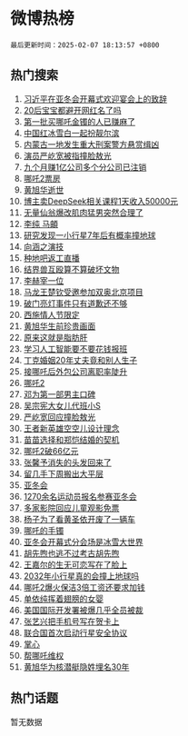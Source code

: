 # 微博热榜

`最后更新时间：2025-02-07 18:13:57 +0800`

## 热门搜索

1. [习近平在亚冬会开幕式欢迎宴会上的致辞](https://m.weibo.cn/search?containerid=100103type%3D1%26t%3D10%26q%3D%23%E4%B9%A0%E8%BF%91%E5%B9%B3%E5%9C%A8%E4%BA%9A%E5%86%AC%E4%BC%9A%E5%BC%80%E5%B9%95%E5%BC%8F%E6%AC%A2%E8%BF%8E%E5%AE%B4%E4%BC%9A%E4%B8%8A%E7%9A%84%E8%87%B4%E8%BE%9E%23&stream_entry_id=51&isnewpage=1&extparam=seat%3D1%26q%3D%2523%25E4%25B9%25A0%25E8%25BF%2591%25E5%25B9%25B3%25E5%259C%25A8%25E4%25BA%259A%25E5%2586%25AC%25E4%25BC%259A%25E5%25BC%2580%25E5%25B9%2595%25E5%25BC%258F%25E6%25AC%25A2%25E8%25BF%258E%25E5%25AE%25B4%25E4%25BC%259A%25E4%25B8%258A%25E7%259A%2584%25E8%2587%25B4%25E8%25BE%259E%2523%26pos%3D0%26cate%3D10103%26filter_type%3Drealtimehot%26stream_entry_id%3D51%26c_type%3D51%26dgr%3D0%26display_time%3D1738923236%26pre_seqid%3D173892323637401127325153)
1. [20后宝宝都避开网红名了吗](https://m.weibo.cn/search?containerid=100103type%3D1%26t%3D10%26q%3D%2320%E5%90%8E%E5%AE%9D%E5%AE%9D%E9%83%BD%E9%81%BF%E5%BC%80%E7%BD%91%E7%BA%A2%E5%90%8D%E4%BA%86%E5%90%97%23&stream_entry_id=31&isnewpage=1&extparam=seat%3D1%26q%3D%252320%25E5%2590%258E%25E5%25AE%259D%25E5%25AE%259D%25E9%2583%25BD%25E9%2581%25BF%25E5%25BC%2580%25E7%25BD%2591%25E7%25BA%25A2%25E5%2590%258D%25E4%25BA%2586%25E5%2590%2597%2523%26filter_type%3Drealtimehot%26flag%3D2%26c_type%3D31%26pos%3D0%26lcate%3D5001%26realpos%3D1%26cate%3D5001%26stream_entry_id%3D31%26band_rank%3D1%26dgr%3D0%26display_time%3D1738923236%26pre_seqid%3D173892323637401127325153)
1. [第一批买哪吒金镯的人已赚麻了](https://m.weibo.cn/search?containerid=100103type%3D1%26t%3D10%26q%3D%23%E7%AC%AC%E4%B8%80%E6%89%B9%E4%B9%B0%E5%93%AA%E5%90%92%E9%87%91%E9%95%AF%E7%9A%84%E4%BA%BA%E5%B7%B2%E8%B5%9A%E9%BA%BB%E4%BA%86%23&stream_entry_id=31&isnewpage=1&extparam=seat%3D1%26q%3D%2523%25E7%25AC%25AC%25E4%25B8%2580%25E6%2589%25B9%25E4%25B9%25B0%25E5%2593%25AA%25E5%2590%2592%25E9%2587%2591%25E9%2595%25AF%25E7%259A%2584%25E4%25BA%25BA%25E5%25B7%25B2%25E8%25B5%259A%25E9%25BA%25BB%25E4%25BA%2586%2523%26filter_type%3Drealtimehot%26flag%3D1%26c_type%3D31%26pos%3D1%26lcate%3D5001%26realpos%3D2%26cate%3D5001%26stream_entry_id%3D31%26band_rank%3D2%26dgr%3D0%26display_time%3D1738923236%26pre_seqid%3D173892323637401127325153)
1. [中国红冰雪白一起扮靓尔滨](https://m.weibo.cn/search?containerid=100103type%3D1%26t%3D10%26q%3D%23%E4%B8%AD%E5%9B%BD%E7%BA%A2%E5%86%B0%E9%9B%AA%E7%99%BD%E4%B8%80%E8%B5%B7%E6%89%AE%E9%9D%93%E5%B0%94%E6%BB%A8%23&stream_entry_id=31&isnewpage=1&extparam=seat%3D1%26q%3D%2523%25E4%25B8%25AD%25E5%259B%25BD%25E7%25BA%25A2%25E5%2586%25B0%25E9%259B%25AA%25E7%2599%25BD%25E4%25B8%2580%25E8%25B5%25B7%25E6%2589%25AE%25E9%259D%2593%25E5%25B0%2594%25E6%25BB%25A8%2523%26filter_type%3Drealtimehot%26flag%3D0%26c_type%3D31%26pos%3D2%26lcate%3D5001%26realpos%3D3%26cate%3D5001%26stream_entry_id%3D31%26band_rank%3D3%26dgr%3D0%26display_time%3D1738923236%26pre_seqid%3D173892323637401127325153)
1. [内蒙古一地发生重大刑案警方悬赏缉凶](https://m.weibo.cn/search?containerid=100103type%3D1%26t%3D10%26q%3D%23%E5%86%85%E8%92%99%E5%8F%A4%E4%B8%80%E5%9C%B0%E5%8F%91%E7%94%9F%E9%87%8D%E5%A4%A7%E5%88%91%E6%A1%88%E8%AD%A6%E6%96%B9%E6%82%AC%E8%B5%8F%E7%BC%89%E5%87%B6%23&stream_entry_id=31&isnewpage=1&extparam=seat%3D1%26q%3D%2523%25E5%2586%2585%25E8%2592%2599%25E5%258F%25A4%25E4%25B8%2580%25E5%259C%25B0%25E5%258F%2591%25E7%2594%259F%25E9%2587%258D%25E5%25A4%25A7%25E5%2588%2591%25E6%25A1%2588%25E8%25AD%25A6%25E6%2596%25B9%25E6%2582%25AC%25E8%25B5%258F%25E7%25BC%2589%25E5%2587%25B6%2523%26filter_type%3Drealtimehot%26flag%3D0%26c_type%3D31%26pos%3D3%26lcate%3D5001%26realpos%3D4%26cate%3D5001%26stream_entry_id%3D31%26band_rank%3D4%26dgr%3D0%26display_time%3D1738923236%26pre_seqid%3D173892323637401127325153)
1. [演员严屹宽被指撞脸敖光](https://m.weibo.cn/search?containerid=100103type%3D1%26t%3D10%26q%3D%23%E6%BC%94%E5%91%98%E4%B8%A5%E5%B1%B9%E5%AE%BD%E8%A2%AB%E6%8C%87%E6%92%9E%E8%84%B8%E6%95%96%E5%85%89%23&stream_entry_id=31&isnewpage=1&extparam=seat%3D1%26q%3D%2523%25E6%25BC%2594%25E5%2591%2598%25E4%25B8%25A5%25E5%25B1%25B9%25E5%25AE%25BD%25E8%25A2%25AB%25E6%258C%2587%25E6%2592%259E%25E8%2584%25B8%25E6%2595%2596%25E5%2585%2589%2523%26filter_type%3Drealtimehot%26flag%3D0%26c_type%3D31%26pos%3D4%26lcate%3D5001%26realpos%3D5%26cate%3D5001%26stream_entry_id%3D31%26band_rank%3D5%26dgr%3D0%26display_time%3D1738923236%26pre_seqid%3D173892323637401127325153)
1. [九个月赚1亿公司多个分公司已注销](https://m.weibo.cn/search?containerid=100103type%3D1%26t%3D10%26q%3D%23%E4%B9%9D%E4%B8%AA%E6%9C%88%E8%B5%9A1%E4%BA%BF%E5%85%AC%E5%8F%B8%E5%A4%9A%E4%B8%AA%E5%88%86%E5%85%AC%E5%8F%B8%E5%B7%B2%E6%B3%A8%E9%94%80%23&stream_entry_id=31&isnewpage=1&extparam=seat%3D1%26q%3D%2523%25E4%25B9%259D%25E4%25B8%25AA%25E6%259C%2588%25E8%25B5%259A1%25E4%25BA%25BF%25E5%2585%25AC%25E5%258F%25B8%25E5%25A4%259A%25E4%25B8%25AA%25E5%2588%2586%25E5%2585%25AC%25E5%258F%25B8%25E5%25B7%25B2%25E6%25B3%25A8%25E9%2594%2580%2523%26filter_type%3Drealtimehot%26flag%3D2%26c_type%3D31%26pos%3D5%26lcate%3D5001%26realpos%3D6%26cate%3D5001%26stream_entry_id%3D31%26band_rank%3D6%26dgr%3D0%26display_time%3D1738923236%26pre_seqid%3D173892323637401127325153)
1. [哪吒2票房](https://m.weibo.cn/search?containerid=100103type%3D1%26t%3D10%26q%3D%E5%93%AA%E5%90%922%E7%A5%A8%E6%88%BF&stream_entry_id=31&isnewpage=1&extparam=seat%3D1%26q%3D%25E5%2593%25AA%25E5%2590%25922%25E7%25A5%25A8%25E6%2588%25BF%26filter_type%3Drealtimehot%26flag%3D1%26c_type%3D31%26pos%3D6%26lcate%3D5001%26realpos%3D7%26cate%3D5001%26stream_entry_id%3D31%26band_rank%3D7%26dgr%3D0%26display_time%3D1738923236%26pre_seqid%3D173892323637401127325153)
1. [黄旭华逝世](https://m.weibo.cn/search?containerid=100103type%3D1%26t%3D10%26q%3D%23%E9%BB%84%E6%97%AD%E5%8D%8E%E9%80%9D%E4%B8%96%23&stream_entry_id=31&isnewpage=1&extparam=seat%3D1%26q%3D%2523%25E9%25BB%2584%25E6%2597%25AD%25E5%258D%258E%25E9%2580%259D%25E4%25B8%2596%2523%26filter_type%3Drealtimehot%26flag%3D16%26c_type%3D31%26pos%3D7%26lcate%3D5001%26realpos%3D8%26cate%3D5001%26stream_entry_id%3D31%26band_rank%3D8%26dgr%3D0%26display_time%3D1738923236%26pre_seqid%3D173892323637401127325153)
1. [博主卖DeepSeek相关课程1天收入50000元](https://m.weibo.cn/search?containerid=100103type%3D1%26t%3D10%26q%3D%23%E5%8D%9A%E4%B8%BB%E5%8D%96DeepSeek%E7%9B%B8%E5%85%B3%E8%AF%BE%E7%A8%8B1%E5%A4%A9%E6%94%B6%E5%85%A550000%E5%85%83%23&stream_entry_id=31&isnewpage=1&extparam=seat%3D1%26q%3D%2523%25E5%258D%259A%25E4%25B8%25BB%25E5%258D%2596DeepSeek%25E7%259B%25B8%25E5%2585%25B3%25E8%25AF%25BE%25E7%25A8%258B1%25E5%25A4%25A9%25E6%2594%25B6%25E5%2585%25A550000%25E5%2585%2583%2523%26filter_type%3Drealtimehot%26flag%3D0%26c_type%3D31%26pos%3D8%26lcate%3D5001%26realpos%3D9%26cate%3D5001%26stream_entry_id%3D31%26band_rank%3D9%26dgr%3D0%26display_time%3D1738923236%26pre_seqid%3D173892323637401127325153)
1. [无量仙翁爆改肌肉猛男突然合理了](https://m.weibo.cn/search?containerid=100103type%3D1%26t%3D10%26q%3D%23%E6%97%A0%E9%87%8F%E4%BB%99%E7%BF%81%E7%88%86%E6%94%B9%E8%82%8C%E8%82%89%E7%8C%9B%E7%94%B7%E7%AA%81%E7%84%B6%E5%90%88%E7%90%86%E4%BA%86%23&stream_entry_id=31&isnewpage=1&extparam=seat%3D1%26q%3D%2523%25E6%2597%25A0%25E9%2587%258F%25E4%25BB%2599%25E7%25BF%2581%25E7%2588%2586%25E6%2594%25B9%25E8%2582%258C%25E8%2582%2589%25E7%258C%259B%25E7%2594%25B7%25E7%25AA%2581%25E7%2584%25B6%25E5%2590%2588%25E7%2590%2586%25E4%25BA%2586%2523%26filter_type%3Drealtimehot%26flag%3D1%26c_type%3D31%26pos%3D9%26lcate%3D5001%26realpos%3D10%26cate%3D5001%26stream_entry_id%3D31%26band_rank%3D10%26dgr%3D0%26display_time%3D1738923236%26pre_seqid%3D173892323637401127325153)
1. [李纯 马頔](https://m.weibo.cn/search?containerid=100103type%3D1%26t%3D10%26q%3D%E6%9D%8E%E7%BA%AF+%E9%A9%AC%E9%A0%94&stream_entry_id=31&isnewpage=1&extparam=seat%3D1%26q%3D%25E6%259D%258E%25E7%25BA%25AF%2520%25E9%25A9%25AC%25E9%25A0%2594%26filter_type%3Drealtimehot%26flag%3D2%26c_type%3D31%26pos%3D10%26lcate%3D5001%26realpos%3D11%26cate%3D5001%26stream_entry_id%3D31%26band_rank%3D11%26dgr%3D0%26display_time%3D1738923236%26pre_seqid%3D173892323637401127325153)
1. [研究发现一小行星7年后有概率撞地球](https://m.weibo.cn/search?containerid=100103type%3D1%26t%3D10%26q%3D%23%E7%A0%94%E7%A9%B6%E5%8F%91%E7%8E%B0%E4%B8%80%E5%B0%8F%E8%A1%8C%E6%98%9F7%E5%B9%B4%E5%90%8E%E6%9C%89%E6%A6%82%E7%8E%87%E6%92%9E%E5%9C%B0%E7%90%83%23&stream_entry_id=31&isnewpage=1&extparam=seat%3D1%26q%3D%2523%25E7%25A0%2594%25E7%25A9%25B6%25E5%258F%2591%25E7%258E%25B0%25E4%25B8%2580%25E5%25B0%258F%25E8%25A1%258C%25E6%2598%259F7%25E5%25B9%25B4%25E5%2590%258E%25E6%259C%2589%25E6%25A6%2582%25E7%258E%2587%25E6%2592%259E%25E5%259C%25B0%25E7%2590%2583%2523%26filter_type%3Drealtimehot%26flag%3D0%26c_type%3D31%26pos%3D11%26lcate%3D5001%26realpos%3D12%26cate%3D5001%26stream_entry_id%3D31%26band_rank%3D12%26dgr%3D0%26display_time%3D1738923236%26pre_seqid%3D173892323637401127325153)
1. [向涵之演技](https://m.weibo.cn/search?containerid=100103type%3D1%26t%3D10%26q%3D%E5%90%91%E6%B6%B5%E4%B9%8B%E6%BC%94%E6%8A%80&stream_entry_id=31&isnewpage=1&extparam=seat%3D1%26q%3D%25E5%2590%2591%25E6%25B6%25B5%25E4%25B9%258B%25E6%25BC%2594%25E6%258A%2580%26filter_type%3Drealtimehot%26flag%3D0%26c_type%3D31%26pos%3D12%26lcate%3D5001%26realpos%3D13%26cate%3D5001%26stream_entry_id%3D31%26band_rank%3D13%26dgr%3D0%26display_time%3D1738923236%26pre_seqid%3D173892323637401127325153)
1. [种地吧返工直播](https://m.weibo.cn/search?containerid=100103type%3D1%26t%3D10%26q%3D%E7%A7%8D%E5%9C%B0%E5%90%A7%E8%BF%94%E5%B7%A5%E7%9B%B4%E6%92%AD&stream_entry_id=31&isnewpage=1&extparam=seat%3D1%26q%3D%25E7%25A7%258D%25E5%259C%25B0%25E5%2590%25A7%25E8%25BF%2594%25E5%25B7%25A5%25E7%259B%25B4%25E6%2592%25AD%26filter_type%3Drealtimehot%26flag%3D0%26c_type%3D31%26pos%3D13%26lcate%3D5001%26realpos%3D14%26cate%3D5001%26stream_entry_id%3D31%26band_rank%3D14%26dgr%3D0%26display_time%3D1738923236%26pre_seqid%3D173892323637401127325153)
1. [结界兽互殴算不算破坏文物](https://m.weibo.cn/search?containerid=100103type%3D1%26t%3D10%26q%3D%23%E7%BB%93%E7%95%8C%E5%85%BD%E4%BA%92%E6%AE%B4%E7%AE%97%E4%B8%8D%E7%AE%97%E7%A0%B4%E5%9D%8F%E6%96%87%E7%89%A9%23&stream_entry_id=31&isnewpage=1&extparam=seat%3D1%26q%3D%2523%25E7%25BB%2593%25E7%2595%258C%25E5%2585%25BD%25E4%25BA%2592%25E6%25AE%25B4%25E7%25AE%2597%25E4%25B8%258D%25E7%25AE%2597%25E7%25A0%25B4%25E5%259D%258F%25E6%2596%2587%25E7%2589%25A9%2523%26filter_type%3Drealtimehot%26flag%3D1%26c_type%3D31%26pos%3D14%26lcate%3D5001%26realpos%3D15%26cate%3D5001%26stream_entry_id%3D31%26band_rank%3D15%26dgr%3D0%26display_time%3D1738923236%26pre_seqid%3D173892323637401127325153)
1. [李赫宰一位](https://m.weibo.cn/search?containerid=100103type%3D1%26t%3D10%26q%3D%E6%9D%8E%E8%B5%AB%E5%AE%B0%E4%B8%80%E4%BD%8D&stream_entry_id=31&isnewpage=1&extparam=seat%3D1%26q%3D%25E6%259D%258E%25E8%25B5%25AB%25E5%25AE%25B0%25E4%25B8%2580%25E4%25BD%258D%26filter_type%3Drealtimehot%26flag%3D1%26c_type%3D31%26pos%3D15%26lcate%3D5001%26realpos%3D16%26cate%3D5001%26stream_entry_id%3D31%26band_rank%3D16%26dgr%3D0%26display_time%3D1738923236%26pre_seqid%3D173892323637401127325153)
1. [马龙王楚钦受邀参加双奥北京项目](https://m.weibo.cn/search?containerid=100103type%3D1%26t%3D10%26q%3D%E9%A9%AC%E9%BE%99%E7%8E%8B%E6%A5%9A%E9%92%A6%E5%8F%97%E9%82%80%E5%8F%82%E5%8A%A0%E5%8F%8C%E5%A5%A5%E5%8C%97%E4%BA%AC%E9%A1%B9%E7%9B%AE&stream_entry_id=31&isnewpage=1&extparam=seat%3D1%26q%3D%25E9%25A9%25AC%25E9%25BE%2599%25E7%258E%258B%25E6%25A5%259A%25E9%2592%25A6%25E5%258F%2597%25E9%2582%2580%25E5%258F%2582%25E5%258A%25A0%25E5%258F%258C%25E5%25A5%25A5%25E5%258C%2597%25E4%25BA%25AC%25E9%25A1%25B9%25E7%259B%25AE%26filter_type%3Drealtimehot%26flag%3D1%26c_type%3D31%26pos%3D16%26lcate%3D5001%26realpos%3D17%26cate%3D5001%26stream_entry_id%3D31%26band_rank%3D17%26dgr%3D0%26display_time%3D1738923236%26pre_seqid%3D173892323637401127325153)
1. [破门亮灯事件只有道歉还不够](https://m.weibo.cn/search?containerid=100103type%3D1%26t%3D10%26q%3D%23%E7%A0%B4%E9%97%A8%E4%BA%AE%E7%81%AF%E4%BA%8B%E4%BB%B6%E5%8F%AA%E6%9C%89%E9%81%93%E6%AD%89%E8%BF%98%E4%B8%8D%E5%A4%9F%23&stream_entry_id=31&isnewpage=1&extparam=seat%3D1%26q%3D%2523%25E7%25A0%25B4%25E9%2597%25A8%25E4%25BA%25AE%25E7%2581%25AF%25E4%25BA%258B%25E4%25BB%25B6%25E5%258F%25AA%25E6%259C%2589%25E9%2581%2593%25E6%25AD%2589%25E8%25BF%2598%25E4%25B8%258D%25E5%25A4%259F%2523%26filter_type%3Drealtimehot%26flag%3D1%26c_type%3D31%26pos%3D17%26lcate%3D5001%26realpos%3D18%26cate%3D5001%26stream_entry_id%3D31%26band_rank%3D18%26dgr%3D0%26display_time%3D1738923236%26pre_seqid%3D173892323637401127325153)
1. [西施情人节限定](https://m.weibo.cn/search?containerid=100103type%3D1%26t%3D10%26q%3D%E8%A5%BF%E6%96%BD%E6%83%85%E4%BA%BA%E8%8A%82%E9%99%90%E5%AE%9A&stream_entry_id=31&isnewpage=1&extparam=seat%3D1%26q%3D%25E8%25A5%25BF%25E6%2596%25BD%25E6%2583%2585%25E4%25BA%25BA%25E8%258A%2582%25E9%2599%2590%25E5%25AE%259A%26filter_type%3Drealtimehot%26flag%3D1%26c_type%3D31%26pos%3D18%26lcate%3D5001%26realpos%3D19%26cate%3D5001%26stream_entry_id%3D31%26band_rank%3D19%26dgr%3D0%26display_time%3D1738923236%26pre_seqid%3D173892323637401127325153)
1. [黄旭华生前珍贵画面](https://m.weibo.cn/search?containerid=100103type%3D1%26t%3D10%26q%3D%23%E9%BB%84%E6%97%AD%E5%8D%8E%E7%94%9F%E5%89%8D%E7%8F%8D%E8%B4%B5%E7%94%BB%E9%9D%A2%23&stream_entry_id=31&isnewpage=1&extparam=seat%3D1%26q%3D%2523%25E9%25BB%2584%25E6%2597%25AD%25E5%258D%258E%25E7%2594%259F%25E5%2589%258D%25E7%258F%258D%25E8%25B4%25B5%25E7%2594%25BB%25E9%259D%25A2%2523%26filter_type%3Drealtimehot%26flag%3D0%26c_type%3D31%26pos%3D19%26lcate%3D5001%26realpos%3D20%26cate%3D5001%26stream_entry_id%3D31%26band_rank%3D20%26dgr%3D0%26display_time%3D1738923236%26pre_seqid%3D173892323637401127325153)
1. [原来这就是脂肪肝](https://m.weibo.cn/search?containerid=100103type%3D1%26t%3D10%26q%3D%23%E5%8E%9F%E6%9D%A5%E8%BF%99%E5%B0%B1%E6%98%AF%E8%84%82%E8%82%AA%E8%82%9D%23&stream_entry_id=31&isnewpage=1&extparam=seat%3D1%26q%3D%2523%25E5%258E%259F%25E6%259D%25A5%25E8%25BF%2599%25E5%25B0%25B1%25E6%2598%25AF%25E8%2584%2582%25E8%2582%25AA%25E8%2582%259D%2523%26filter_type%3Drealtimehot%26flag%3D1%26c_type%3D31%26pos%3D20%26lcate%3D5001%26realpos%3D21%26cate%3D5001%26stream_entry_id%3D31%26band_rank%3D21%26dgr%3D0%26display_time%3D1738923236%26pre_seqid%3D173892323637401127325153)
1. [学习人工智能要不要花钱报班](https://m.weibo.cn/search?containerid=100103type%3D1%26t%3D10%26q%3D%23%E5%AD%A6%E4%B9%A0%E4%BA%BA%E5%B7%A5%E6%99%BA%E8%83%BD%E8%A6%81%E4%B8%8D%E8%A6%81%E8%8A%B1%E9%92%B1%E6%8A%A5%E7%8F%AD%23&stream_entry_id=31&isnewpage=1&extparam=seat%3D1%26q%3D%2523%25E5%25AD%25A6%25E4%25B9%25A0%25E4%25BA%25BA%25E5%25B7%25A5%25E6%2599%25BA%25E8%2583%25BD%25E8%25A6%2581%25E4%25B8%258D%25E8%25A6%2581%25E8%258A%25B1%25E9%2592%25B1%25E6%258A%25A5%25E7%258F%25AD%2523%26filter_type%3Drealtimehot%26flag%3D1%26c_type%3D31%26pos%3D21%26lcate%3D5001%26realpos%3D22%26cate%3D5001%26stream_entry_id%3D31%26band_rank%3D22%26dgr%3D0%26display_time%3D1738923236%26pre_seqid%3D173892323637401127325153)
1. [丁克婚姻20年丈夫竟和别人生子](https://m.weibo.cn/search?containerid=100103type%3D1%26t%3D10%26q%3D%23%E4%B8%81%E5%85%8B%E5%A9%9A%E5%A7%BB20%E5%B9%B4%E4%B8%88%E5%A4%AB%E7%AB%9F%E5%92%8C%E5%88%AB%E4%BA%BA%E7%94%9F%E5%AD%90%23&stream_entry_id=31&isnewpage=1&extparam=seat%3D1%26q%3D%2523%25E4%25B8%2581%25E5%2585%258B%25E5%25A9%259A%25E5%25A7%25BB20%25E5%25B9%25B4%25E4%25B8%2588%25E5%25A4%25AB%25E7%25AB%259F%25E5%2592%258C%25E5%2588%25AB%25E4%25BA%25BA%25E7%2594%259F%25E5%25AD%2590%2523%26filter_type%3Drealtimehot%26flag%3D1%26c_type%3D31%26pos%3D22%26lcate%3D5001%26realpos%3D23%26cate%3D5001%26stream_entry_id%3D31%26band_rank%3D23%26dgr%3D0%26display_time%3D1738923236%26pre_seqid%3D173892323637401127325153)
1. [接哪吒后外包公司离职率陡升](https://m.weibo.cn/search?containerid=100103type%3D1%26t%3D10%26q%3D%23%E6%8E%A5%E5%93%AA%E5%90%92%E5%90%8E%E5%A4%96%E5%8C%85%E5%85%AC%E5%8F%B8%E7%A6%BB%E8%81%8C%E7%8E%87%E9%99%A1%E5%8D%87%23&stream_entry_id=31&isnewpage=1&extparam=seat%3D1%26q%3D%2523%25E6%258E%25A5%25E5%2593%25AA%25E5%2590%2592%25E5%2590%258E%25E5%25A4%2596%25E5%258C%2585%25E5%2585%25AC%25E5%258F%25B8%25E7%25A6%25BB%25E8%2581%258C%25E7%258E%2587%25E9%2599%25A1%25E5%258D%2587%2523%26filter_type%3Drealtimehot%26flag%3D0%26c_type%3D31%26pos%3D23%26lcate%3D5001%26realpos%3D24%26cate%3D5001%26stream_entry_id%3D31%26band_rank%3D24%26dgr%3D0%26display_time%3D1738923236%26pre_seqid%3D173892323637401127325153)
1. [哪吒2](https://m.weibo.cn/search?containerid=100103type%3D1%26t%3D10%26q%3D%E5%93%AA%E5%90%922&stream_entry_id=31&isnewpage=1&extparam=seat%3D1%26q%3D%25E5%2593%25AA%25E5%2590%25922%26filter_type%3Drealtimehot%26flag%3D0%26c_type%3D31%26pos%3D24%26lcate%3D5001%26realpos%3D25%26cate%3D5001%26stream_entry_id%3D31%26band_rank%3D25%26dgr%3D0%26display_time%3D1738923236%26pre_seqid%3D173892323637401127325153)
1. [邓为第一部男主口碑](https://m.weibo.cn/search?containerid=100103type%3D1%26t%3D10%26q%3D%E9%82%93%E4%B8%BA%E7%AC%AC%E4%B8%80%E9%83%A8%E7%94%B7%E4%B8%BB%E5%8F%A3%E7%A2%91&stream_entry_id=31&isnewpage=1&extparam=seat%3D1%26q%3D%25E9%2582%2593%25E4%25B8%25BA%25E7%25AC%25AC%25E4%25B8%2580%25E9%2583%25A8%25E7%2594%25B7%25E4%25B8%25BB%25E5%258F%25A3%25E7%25A2%2591%26filter_type%3Drealtimehot%26flag%3D0%26c_type%3D31%26pos%3D25%26lcate%3D5001%26realpos%3D26%26cate%3D5001%26stream_entry_id%3D31%26band_rank%3D26%26dgr%3D0%26display_time%3D1738923236%26pre_seqid%3D173892323637401127325153)
1. [吴宗宪大女儿代班小S](https://m.weibo.cn/search?containerid=100103type%3D1%26t%3D10%26q%3D%23%E5%90%B4%E5%AE%97%E5%AE%AA%E5%A4%A7%E5%A5%B3%E5%84%BF%E4%BB%A3%E7%8F%AD%E5%B0%8FS%23&stream_entry_id=31&isnewpage=1&extparam=seat%3D1%26q%3D%2523%25E5%2590%25B4%25E5%25AE%2597%25E5%25AE%25AA%25E5%25A4%25A7%25E5%25A5%25B3%25E5%2584%25BF%25E4%25BB%25A3%25E7%258F%25AD%25E5%25B0%258FS%2523%26filter_type%3Drealtimehot%26flag%3D1%26c_type%3D31%26pos%3D26%26lcate%3D5001%26realpos%3D27%26cate%3D5001%26stream_entry_id%3D31%26band_rank%3D27%26dgr%3D0%26display_time%3D1738923236%26pre_seqid%3D173892323637401127325153)
1. [严屹宽回应撞脸敖光](https://m.weibo.cn/search?containerid=100103type%3D1%26t%3D10%26q%3D%23%E4%B8%A5%E5%B1%B9%E5%AE%BD%E5%9B%9E%E5%BA%94%E6%92%9E%E8%84%B8%E6%95%96%E5%85%89%23&stream_entry_id=31&isnewpage=1&extparam=seat%3D1%26q%3D%2523%25E4%25B8%25A5%25E5%25B1%25B9%25E5%25AE%25BD%25E5%259B%259E%25E5%25BA%2594%25E6%2592%259E%25E8%2584%25B8%25E6%2595%2596%25E5%2585%2589%2523%26filter_type%3Drealtimehot%26flag%3D0%26c_type%3D31%26pos%3D27%26lcate%3D5001%26realpos%3D28%26cate%3D5001%26stream_entry_id%3D31%26band_rank%3D28%26dgr%3D0%26display_time%3D1738923236%26pre_seqid%3D173892323637401127325153)
1. [王者新英雄空空儿设计理念](https://m.weibo.cn/search?containerid=100103type%3D1%26t%3D10%26q%3D%23%E7%8E%8B%E8%80%85%E6%96%B0%E8%8B%B1%E9%9B%84%E7%A9%BA%E7%A9%BA%E5%84%BF%E8%AE%BE%E8%AE%A1%E7%90%86%E5%BF%B5%23&stream_entry_id=31&isnewpage=1&extparam=seat%3D1%26q%3D%2523%25E7%258E%258B%25E8%2580%2585%25E6%2596%25B0%25E8%258B%25B1%25E9%259B%2584%25E7%25A9%25BA%25E7%25A9%25BA%25E5%2584%25BF%25E8%25AE%25BE%25E8%25AE%25A1%25E7%2590%2586%25E5%25BF%25B5%2523%26filter_type%3Drealtimehot%26flag%3D1%26c_type%3D31%26pos%3D28%26lcate%3D5001%26realpos%3D29%26cate%3D5001%26stream_entry_id%3D31%26band_rank%3D29%26dgr%3D0%26display_time%3D1738923236%26pre_seqid%3D173892323637401127325153)
1. [苗苗选择和郑恺结婚的契机](https://m.weibo.cn/search?containerid=100103type%3D1%26t%3D10%26q%3D%E8%8B%97%E8%8B%97%E9%80%89%E6%8B%A9%E5%92%8C%E9%83%91%E6%81%BA%E7%BB%93%E5%A9%9A%E7%9A%84%E5%A5%91%E6%9C%BA&stream_entry_id=31&isnewpage=1&extparam=seat%3D1%26q%3D%25E8%258B%2597%25E8%258B%2597%25E9%2580%2589%25E6%258B%25A9%25E5%2592%258C%25E9%2583%2591%25E6%2581%25BA%25E7%25BB%2593%25E5%25A9%259A%25E7%259A%2584%25E5%25A5%2591%25E6%259C%25BA%26filter_type%3Drealtimehot%26flag%3D0%26c_type%3D31%26pos%3D29%26lcate%3D5001%26realpos%3D30%26cate%3D5001%26stream_entry_id%3D31%26band_rank%3D30%26dgr%3D0%26display_time%3D1738923236%26pre_seqid%3D173892323637401127325153)
1. [哪吒2破66亿元](https://m.weibo.cn/search?containerid=100103type%3D1%26t%3D10%26q%3D%23%E5%93%AA%E5%90%922%E7%A0%B466%E4%BA%BF%E5%85%83%23&stream_entry_id=31&isnewpage=1&extparam=seat%3D1%26q%3D%2523%25E5%2593%25AA%25E5%2590%25922%25E7%25A0%25B466%25E4%25BA%25BF%25E5%2585%2583%2523%26filter_type%3Drealtimehot%26flag%3D1%26c_type%3D31%26pos%3D30%26lcate%3D5001%26realpos%3D31%26cate%3D5001%26stream_entry_id%3D31%26band_rank%3D31%26dgr%3D0%26display_time%3D1738923236%26pre_seqid%3D173892323637401127325153)
1. [张馨予消失的头发回来了](https://m.weibo.cn/search?containerid=100103type%3D1%26t%3D10%26q%3D%23%E5%BC%A0%E9%A6%A8%E4%BA%88%E6%B6%88%E5%A4%B1%E7%9A%84%E5%A4%B4%E5%8F%91%E5%9B%9E%E6%9D%A5%E4%BA%86%23&stream_entry_id=31&isnewpage=1&extparam=seat%3D1%26q%3D%2523%25E5%25BC%25A0%25E9%25A6%25A8%25E4%25BA%2588%25E6%25B6%2588%25E5%25A4%25B1%25E7%259A%2584%25E5%25A4%25B4%25E5%258F%2591%25E5%259B%259E%25E6%259D%25A5%25E4%25BA%2586%2523%26filter_type%3Drealtimehot%26flag%3D1%26c_type%3D31%26pos%3D31%26lcate%3D5001%26realpos%3D32%26cate%3D5001%26stream_entry_id%3D31%26band_rank%3D32%26dgr%3D0%26display_time%3D1738923236%26pre_seqid%3D173892323637401127325153)
1. [留几手下周搬出大平层](https://m.weibo.cn/search?containerid=100103type%3D1%26t%3D10%26q%3D%23%E7%95%99%E5%87%A0%E6%89%8B%E4%B8%8B%E5%91%A8%E6%90%AC%E5%87%BA%E5%A4%A7%E5%B9%B3%E5%B1%82%23&stream_entry_id=31&isnewpage=1&extparam=seat%3D1%26q%3D%2523%25E7%2595%2599%25E5%2587%25A0%25E6%2589%258B%25E4%25B8%258B%25E5%2591%25A8%25E6%2590%25AC%25E5%2587%25BA%25E5%25A4%25A7%25E5%25B9%25B3%25E5%25B1%2582%2523%26filter_type%3Drealtimehot%26flag%3D1%26c_type%3D31%26pos%3D32%26lcate%3D5001%26realpos%3D33%26cate%3D5001%26stream_entry_id%3D31%26band_rank%3D33%26dgr%3D0%26display_time%3D1738923236%26pre_seqid%3D173892323637401127325153)
1. [亚冬会](https://m.weibo.cn/search?containerid=100103type%3D1%26t%3D10%26q%3D%E4%BA%9A%E5%86%AC%E4%BC%9A&stream_entry_id=31&isnewpage=1&extparam=seat%3D1%26q%3D%25E4%25BA%259A%25E5%2586%25AC%25E4%25BC%259A%26filter_type%3Drealtimehot%26flag%3D1%26c_type%3D31%26pos%3D33%26lcate%3D5001%26realpos%3D34%26cate%3D5001%26stream_entry_id%3D31%26band_rank%3D34%26dgr%3D0%26display_time%3D1738923236%26pre_seqid%3D173892323637401127325153)
1. [1270余名运动员报名参赛亚冬会](https://m.weibo.cn/search?containerid=100103type%3D1%26t%3D10%26q%3D%231270%E4%BD%99%E5%90%8D%E8%BF%90%E5%8A%A8%E5%91%98%E6%8A%A5%E5%90%8D%E5%8F%82%E8%B5%9B%E4%BA%9A%E5%86%AC%E4%BC%9A%23&stream_entry_id=31&isnewpage=1&extparam=seat%3D1%26q%3D%25231270%25E4%25BD%2599%25E5%2590%258D%25E8%25BF%2590%25E5%258A%25A8%25E5%2591%2598%25E6%258A%25A5%25E5%2590%258D%25E5%258F%2582%25E8%25B5%259B%25E4%25BA%259A%25E5%2586%25AC%25E4%25BC%259A%2523%26filter_type%3Drealtimehot%26flag%3D1%26c_type%3D31%26pos%3D34%26lcate%3D5001%26realpos%3D35%26cate%3D5001%26stream_entry_id%3D31%26band_rank%3D35%26dgr%3D0%26display_time%3D1738923236%26pre_seqid%3D173892323637401127325153)
1. [多家影院回应儿童观影免票](https://m.weibo.cn/search?containerid=100103type%3D1%26t%3D10%26q%3D%23%E5%A4%9A%E5%AE%B6%E5%BD%B1%E9%99%A2%E5%9B%9E%E5%BA%94%E5%84%BF%E7%AB%A5%E8%A7%82%E5%BD%B1%E5%85%8D%E7%A5%A8%23&stream_entry_id=31&isnewpage=1&extparam=seat%3D1%26q%3D%2523%25E5%25A4%259A%25E5%25AE%25B6%25E5%25BD%25B1%25E9%2599%25A2%25E5%259B%259E%25E5%25BA%2594%25E5%2584%25BF%25E7%25AB%25A5%25E8%25A7%2582%25E5%25BD%25B1%25E5%2585%258D%25E7%25A5%25A8%2523%26filter_type%3Drealtimehot%26flag%3D0%26c_type%3D31%26pos%3D35%26lcate%3D5001%26realpos%3D36%26cate%3D5001%26stream_entry_id%3D31%26band_rank%3D36%26dgr%3D0%26display_time%3D1738923236%26pre_seqid%3D173892323637401127325153)
1. [杨子为了看黄圣依开废了一辆车](https://m.weibo.cn/search?containerid=100103type%3D1%26t%3D10%26q%3D%E6%9D%A8%E5%AD%90%E4%B8%BA%E4%BA%86%E7%9C%8B%E9%BB%84%E5%9C%A3%E4%BE%9D%E5%BC%80%E5%BA%9F%E4%BA%86%E4%B8%80%E8%BE%86%E8%BD%A6&stream_entry_id=31&isnewpage=1&extparam=seat%3D1%26q%3D%25E6%259D%25A8%25E5%25AD%2590%25E4%25B8%25BA%25E4%25BA%2586%25E7%259C%258B%25E9%25BB%2584%25E5%259C%25A3%25E4%25BE%259D%25E5%25BC%2580%25E5%25BA%259F%25E4%25BA%2586%25E4%25B8%2580%25E8%25BE%2586%25E8%25BD%25A6%26filter_type%3Drealtimehot%26flag%3D0%26c_type%3D31%26pos%3D36%26lcate%3D5001%26realpos%3D37%26cate%3D5001%26stream_entry_id%3D31%26band_rank%3D37%26dgr%3D0%26display_time%3D1738923236%26pre_seqid%3D173892323637401127325153)
1. [哪吒的手镯](https://m.weibo.cn/search?containerid=100103type%3D1%26t%3D10%26q%3D%23%E5%93%AA%E5%90%92%E7%9A%84%E6%89%8B%E9%95%AF%23&stream_entry_id=31&isnewpage=1&extparam=seat%3D1%26q%3D%2523%25E5%2593%25AA%25E5%2590%2592%25E7%259A%2584%25E6%2589%258B%25E9%2595%25AF%2523%26filter_type%3Drealtimehot%26flag%3D0%26c_type%3D31%26pos%3D37%26lcate%3D5001%26realpos%3D38%26cate%3D5001%26stream_entry_id%3D31%26band_rank%3D38%26dgr%3D0%26display_time%3D1738923236%26pre_seqid%3D173892323637401127325153)
1. [亚冬会开幕式分会场是冰雪大世界](https://m.weibo.cn/search?containerid=100103type%3D1%26t%3D10%26q%3D%23%E4%BA%9A%E5%86%AC%E4%BC%9A%E5%BC%80%E5%B9%95%E5%BC%8F%E5%88%86%E4%BC%9A%E5%9C%BA%E6%98%AF%E5%86%B0%E9%9B%AA%E5%A4%A7%E4%B8%96%E7%95%8C%23&stream_entry_id=31&isnewpage=1&extparam=seat%3D1%26q%3D%2523%25E4%25BA%259A%25E5%2586%25AC%25E4%25BC%259A%25E5%25BC%2580%25E5%25B9%2595%25E5%25BC%258F%25E5%2588%2586%25E4%25BC%259A%25E5%259C%25BA%25E6%2598%25AF%25E5%2586%25B0%25E9%259B%25AA%25E5%25A4%25A7%25E4%25B8%2596%25E7%2595%258C%2523%26filter_type%3Drealtimehot%26flag%3D0%26c_type%3D31%26pos%3D38%26lcate%3D5001%26realpos%3D39%26cate%3D5001%26stream_entry_id%3D31%26band_rank%3D39%26dgr%3D0%26display_time%3D1738923236%26pre_seqid%3D173892323637401127325153)
1. [胡先煦也逃不过考古胡先煦](https://m.weibo.cn/search?containerid=100103type%3D1%26t%3D10%26q%3D%E8%83%A1%E5%85%88%E7%85%A6%E4%B9%9F%E9%80%83%E4%B8%8D%E8%BF%87%E8%80%83%E5%8F%A4%E8%83%A1%E5%85%88%E7%85%A6&stream_entry_id=31&isnewpage=1&extparam=seat%3D1%26q%3D%25E8%2583%25A1%25E5%2585%2588%25E7%2585%25A6%25E4%25B9%259F%25E9%2580%2583%25E4%25B8%258D%25E8%25BF%2587%25E8%2580%2583%25E5%258F%25A4%25E8%2583%25A1%25E5%2585%2588%25E7%2585%25A6%26filter_type%3Drealtimehot%26flag%3D1%26c_type%3D31%26pos%3D39%26lcate%3D5001%26realpos%3D40%26cate%3D5001%26stream_entry_id%3D31%26band_rank%3D40%26dgr%3D0%26display_time%3D1738923236%26pre_seqid%3D173892323637401127325153)
1. [王嘉尔的生无可恋写在了脸上](https://m.weibo.cn/search?containerid=100103type%3D1%26t%3D10%26q%3D%E7%8E%8B%E5%98%89%E5%B0%94%E7%9A%84%E7%94%9F%E6%97%A0%E5%8F%AF%E6%81%8B%E5%86%99%E5%9C%A8%E4%BA%86%E8%84%B8%E4%B8%8A&stream_entry_id=31&isnewpage=1&extparam=seat%3D1%26q%3D%25E7%258E%258B%25E5%2598%2589%25E5%25B0%2594%25E7%259A%2584%25E7%2594%259F%25E6%2597%25A0%25E5%258F%25AF%25E6%2581%258B%25E5%2586%2599%25E5%259C%25A8%25E4%25BA%2586%25E8%2584%25B8%25E4%25B8%258A%26filter_type%3Drealtimehot%26flag%3D1%26c_type%3D31%26pos%3D40%26lcate%3D5001%26realpos%3D41%26cate%3D5001%26stream_entry_id%3D31%26band_rank%3D41%26dgr%3D0%26display_time%3D1738923236%26pre_seqid%3D173892323637401127325153)
1. [2032年小行星真的会撞上地球吗](https://m.weibo.cn/search?containerid=100103type%3D1%26t%3D10%26q%3D%232032%E5%B9%B4%E5%B0%8F%E8%A1%8C%E6%98%9F%E7%9C%9F%E7%9A%84%E4%BC%9A%E6%92%9E%E4%B8%8A%E5%9C%B0%E7%90%83%E5%90%97%23&stream_entry_id=31&isnewpage=1&extparam=seat%3D1%26q%3D%25232032%25E5%25B9%25B4%25E5%25B0%258F%25E8%25A1%258C%25E6%2598%259F%25E7%259C%259F%25E7%259A%2584%25E4%25BC%259A%25E6%2592%259E%25E4%25B8%258A%25E5%259C%25B0%25E7%2590%2583%25E5%2590%2597%2523%26filter_type%3Drealtimehot%26flag%3D1%26c_type%3D31%26pos%3D41%26lcate%3D5001%26realpos%3D42%26cate%3D5001%26stream_entry_id%3D31%26band_rank%3D42%26dgr%3D0%26display_time%3D1738923236%26pre_seqid%3D173892323637401127325153)
1. [哪吒2爆火保洁3倍工资还要求加钱](https://m.weibo.cn/search?containerid=100103type%3D1%26t%3D10%26q%3D%23%E5%93%AA%E5%90%922%E7%88%86%E7%81%AB%E4%BF%9D%E6%B4%813%E5%80%8D%E5%B7%A5%E8%B5%84%E8%BF%98%E8%A6%81%E6%B1%82%E5%8A%A0%E9%92%B1%23&stream_entry_id=31&isnewpage=1&extparam=seat%3D1%26q%3D%2523%25E5%2593%25AA%25E5%2590%25922%25E7%2588%2586%25E7%2581%25AB%25E4%25BF%259D%25E6%25B4%25813%25E5%2580%258D%25E5%25B7%25A5%25E8%25B5%2584%25E8%25BF%2598%25E8%25A6%2581%25E6%25B1%2582%25E5%258A%25A0%25E9%2592%25B1%2523%26filter_type%3Drealtimehot%26flag%3D0%26c_type%3D31%26pos%3D42%26lcate%3D5001%26realpos%3D43%26cate%3D5001%26stream_entry_id%3D31%26band_rank%3D43%26dgr%3D0%26display_time%3D1738923236%26pre_seqid%3D173892323637401127325153)
1. [单依纯挥着翅膀的女婴](https://m.weibo.cn/search?containerid=100103type%3D1%26t%3D10%26q%3D%E5%8D%95%E4%BE%9D%E7%BA%AF%E6%8C%A5%E7%9D%80%E7%BF%85%E8%86%80%E7%9A%84%E5%A5%B3%E5%A9%B4&stream_entry_id=31&isnewpage=1&extparam=seat%3D1%26q%3D%25E5%258D%2595%25E4%25BE%259D%25E7%25BA%25AF%25E6%258C%25A5%25E7%259D%2580%25E7%25BF%2585%25E8%2586%2580%25E7%259A%2584%25E5%25A5%25B3%25E5%25A9%25B4%26filter_type%3Drealtimehot%26flag%3D1%26c_type%3D31%26pos%3D43%26lcate%3D5001%26realpos%3D44%26cate%3D5001%26stream_entry_id%3D31%26band_rank%3D44%26dgr%3D0%26display_time%3D1738923236%26pre_seqid%3D173892323637401127325153)
1. [美国国际开发署被爆几乎全员被裁](https://m.weibo.cn/search?containerid=100103type%3D1%26t%3D10%26q%3D%23%E7%BE%8E%E5%9B%BD%E5%9B%BD%E9%99%85%E5%BC%80%E5%8F%91%E7%BD%B2%E8%A2%AB%E7%88%86%E5%87%A0%E4%B9%8E%E5%85%A8%E5%91%98%E8%A2%AB%E8%A3%81%23&stream_entry_id=31&isnewpage=1&extparam=seat%3D1%26q%3D%2523%25E7%25BE%258E%25E5%259B%25BD%25E5%259B%25BD%25E9%2599%2585%25E5%25BC%2580%25E5%258F%2591%25E7%25BD%25B2%25E8%25A2%25AB%25E7%2588%2586%25E5%2587%25A0%25E4%25B9%258E%25E5%2585%25A8%25E5%2591%2598%25E8%25A2%25AB%25E8%25A3%2581%2523%26filter_type%3Drealtimehot%26flag%3D1%26c_type%3D31%26pos%3D44%26lcate%3D5001%26realpos%3D45%26cate%3D5001%26stream_entry_id%3D31%26band_rank%3D45%26dgr%3D0%26display_time%3D1738923236%26pre_seqid%3D173892323637401127325153)
1. [张艺兴把手机号写在贺卡上](https://m.weibo.cn/search?containerid=100103type%3D1%26t%3D10%26q%3D%23%E5%BC%A0%E8%89%BA%E5%85%B4%E6%8A%8A%E6%89%8B%E6%9C%BA%E5%8F%B7%E5%86%99%E5%9C%A8%E8%B4%BA%E5%8D%A1%E4%B8%8A%23&stream_entry_id=31&isnewpage=1&extparam=seat%3D1%26q%3D%2523%25E5%25BC%25A0%25E8%2589%25BA%25E5%2585%25B4%25E6%258A%258A%25E6%2589%258B%25E6%259C%25BA%25E5%258F%25B7%25E5%2586%2599%25E5%259C%25A8%25E8%25B4%25BA%25E5%258D%25A1%25E4%25B8%258A%2523%26filter_type%3Drealtimehot%26flag%3D1%26c_type%3D31%26pos%3D45%26lcate%3D5001%26realpos%3D46%26cate%3D5001%26stream_entry_id%3D31%26band_rank%3D46%26dgr%3D0%26display_time%3D1738923236%26pre_seqid%3D173892323637401127325153)
1. [联合国首次启动行星安全协议](https://m.weibo.cn/search?containerid=100103type%3D1%26t%3D10%26q%3D%E8%81%94%E5%90%88%E5%9B%BD%E9%A6%96%E6%AC%A1%E5%90%AF%E5%8A%A8%E8%A1%8C%E6%98%9F%E5%AE%89%E5%85%A8%E5%8D%8F%E8%AE%AE&stream_entry_id=31&isnewpage=1&extparam=seat%3D1%26q%3D%25E8%2581%2594%25E5%2590%2588%25E5%259B%25BD%25E9%25A6%2596%25E6%25AC%25A1%25E5%2590%25AF%25E5%258A%25A8%25E8%25A1%258C%25E6%2598%259F%25E5%25AE%2589%25E5%2585%25A8%25E5%258D%258F%25E8%25AE%25AE%26filter_type%3Drealtimehot%26flag%3D0%26c_type%3D31%26pos%3D46%26lcate%3D5001%26realpos%3D47%26cate%3D5001%26stream_entry_id%3D31%26band_rank%3D47%26dgr%3D0%26display_time%3D1738923236%26pre_seqid%3D173892323637401127325153)
1. [掌心](https://m.weibo.cn/search?containerid=100103type%3D1%26t%3D10%26q%3D%E6%8E%8C%E5%BF%83&stream_entry_id=31&isnewpage=1&extparam=seat%3D1%26q%3D%25E6%258E%258C%25E5%25BF%2583%26filter_type%3Drealtimehot%26flag%3D0%26c_type%3D31%26pos%3D47%26lcate%3D5001%26realpos%3D48%26cate%3D5001%26stream_entry_id%3D31%26band_rank%3D48%26dgr%3D0%26display_time%3D1738923236%26pre_seqid%3D173892323637401127325153)
1. [帮哪吒维权](https://m.weibo.cn/search?containerid=100103type%3D1%26t%3D10%26q%3D%23%E5%B8%AE%E5%93%AA%E5%90%92%E7%BB%B4%E6%9D%83%23&stream_entry_id=31&isnewpage=1&extparam=seat%3D1%26q%3D%2523%25E5%25B8%25AE%25E5%2593%25AA%25E5%2590%2592%25E7%25BB%25B4%25E6%259D%2583%2523%26filter_type%3Drealtimehot%26flag%3D0%26c_type%3D31%26pos%3D48%26lcate%3D5001%26realpos%3D49%26cate%3D5001%26stream_entry_id%3D31%26band_rank%3D49%26dgr%3D0%26display_time%3D1738923236%26pre_seqid%3D173892323637401127325153)
1. [黄旭华为核潜艇隐姓埋名30年](https://m.weibo.cn/search?containerid=100103type%3D1%26t%3D10%26q%3D%23%E9%BB%84%E6%97%AD%E5%8D%8E%E4%B8%BA%E6%A0%B8%E6%BD%9C%E8%89%87%E9%9A%90%E5%A7%93%E5%9F%8B%E5%90%8D30%E5%B9%B4%23&stream_entry_id=31&isnewpage=1&extparam=seat%3D1%26q%3D%2523%25E9%25BB%2584%25E6%2597%25AD%25E5%258D%258E%25E4%25B8%25BA%25E6%25A0%25B8%25E6%25BD%259C%25E8%2589%2587%25E9%259A%2590%25E5%25A7%2593%25E5%259F%258B%25E5%2590%258D30%25E5%25B9%25B4%2523%26filter_type%3Drealtimehot%26flag%3D0%26c_type%3D31%26pos%3D49%26lcate%3D5001%26realpos%3D50%26cate%3D5001%26stream_entry_id%3D31%26band_rank%3D50%26dgr%3D0%26display_time%3D1738923236%26pre_seqid%3D173892323637401127325153)

## 热门话题

暂无数据
